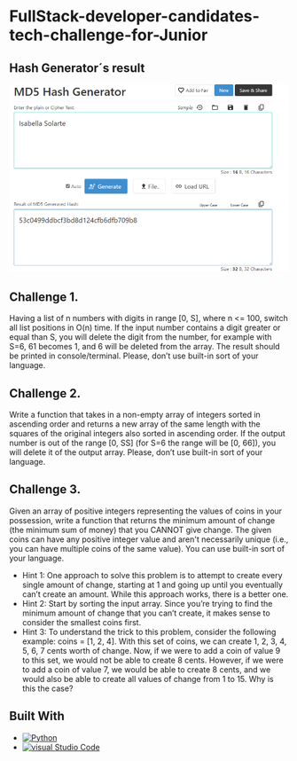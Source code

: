 # FullStack-developer-candidates-tech-challenge-for-Junior

## Hash Generator´s result

![Hash Generado](hash_generado.png)

## Challenge 1.

Having a list of n numbers with digits in range [0, S], where n <= 100, switch all list positions in O(n)
time.
If the input number contains a digit greater or equal than S, you will delete the digit from the
number, for example with S=6, 61 becomes 1, and 6 will be deleted from the array. The result
should be printed in console/terminal. Please, don’t use built-in sort of your language.
## Challenge 2.

Write a function that takes in a non-empty array of integers sorted in ascending order and returns a
new array of the same length with the squares of the original integers also sorted in ascending
order. If the output number is out of the range [0, SS] (for S=6 the range will be [0, 66]), you will
delete it of the output array. Please, don’t use built-in sort of your language.
## Challenge 3.

Given an array of positive integers representing the values of coins in your possession, write a
function that returns the minimum amount of change (the minimum sum of money) that you
CANNOT give change. The given coins can have any positive integer value and aren't necessarily
unique (i.e., you can have multiple coins of the same value). You can use built-in sort of your
language.
- Hint 1: 
One approach to solve this problem is to attempt to create every single amount of change, starting
at 1 and going up until you eventually can’t create an amount. While this approach works, there is
a better one.
- Hint 2: 
Start by sorting the input array. Since you’re trying to find the minimum amount of change that you
can’t create, it makes sense to consider the smallest coins first.
- Hint 3: 
To understand the trick to this problem, consider the following example: coins = [1, 2, 4]. With this
set of coins, we can create 1, 2, 3, 4, 5, 6, 7 cents worth of change. Now, if we were to add a coin of value 9 to this set, we would not be able to create 8 cents. However, if we were to add a coin of
value 7, we would be able to create 8 cents, and we would also be able to create all values of
change from 1 to 15. Why is this the case?
## Built With

- [![Python][Python-shield]][Python-link]
- [![visual Studio Code][VSCode-shield]][VSCode-link]

[Python-shield]: https://img.shields.io/badge/Python-3776AB?style=for-the-badge&logo=python&logoColor=white
[Python-link]: https://www.python.org/
[VSCode-shield]: https://img.shields.io/badge/Visual_Studio_Code-0078d7?style=for-the-badge&logo=visual%20studio%20code&logoColor=white
[VSCode-link]: https://code.visualstudio.com/

